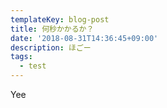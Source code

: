 ```yaml
---
templateKey: blog-post
title: 何秒かかるか？
date: '2018-08-31T14:36:45+09:00'
description: ほごー
tags:
  - test
---
```

Y​ee
